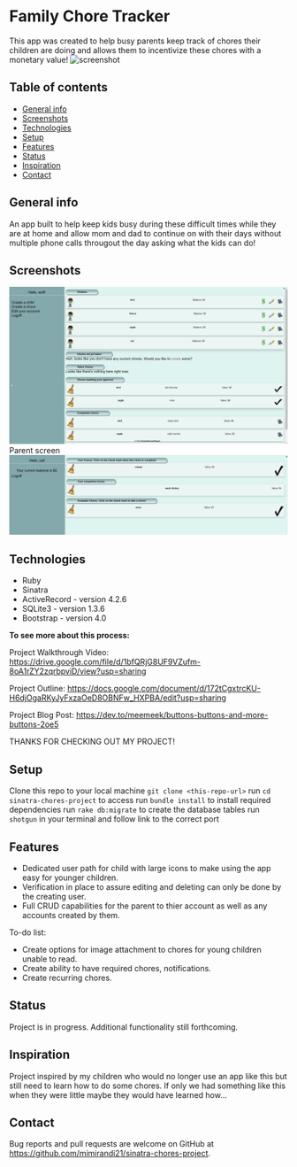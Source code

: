 # Family Chore Tracker
This app was created to help busy parents keep track of chores their children are doing and allows them to incentivize these chores with a monetary value!
![screenshot](./public/images/Sinatra.png)

## Table of contents
* [General info](#general-info)
* [Screenshots](#screenshots)
* [Technologies](#technologies)
* [Setup](#setup)
* [Features](#features)
* [Status](#status)
* [Inspiration](#inspiration)
* [Contact](#contact)

## General info
An app built to help keep kids busy during these difficult times while they are at home and allow mom and dad to continue on with their days without multiple phone calls througout the day asking what the kids can do!

## Screenshots
![Parent screenshot](./public/images/Sinatra-parent.png)
Parent screen
![Child screenshot](./public/images/Sinatra-child.png)

## Technologies
* Ruby
* Sinatra
* ActiveRecord - version 4.2.6
* SQLite3 - version 1.3.6
* Bootstrap - version 4.0

****To see more about this process:****

Project Walkthrough Video: https://drive.google.com/file/d/1bfQRjG8UF9VZufm-8oA1rZY2zqrbpviD/view?usp=sharing

Project Outline: https://docs.google.com/document/d/172tCgxtrcKU-H6djOgaRKyJyFxzaOeD8OBNFw_HXPBA/edit?usp=sharing

Project Blog Post: https://dev.to/meemeek/buttons-buttons-and-more-buttons-2oe5

THANKS FOR CHECKING OUT MY PROJECT!

## Setup
Clone this repo to your local machine `git clone <this-repo-url>`
run `cd sinatra-chores-project` to access
run `bundle install` to install required dependencies
run `rake db:migrate` to create the database tables
run `shotgun` in your terminal and follow link to the correct port

## Features
* Dedicated user path for child with large icons to make using the app easy for younger children.
* Verification in place to assure editing and deleting can only be done by the creating user.
* Full CRUD capabilities for the parent to thier account as well as any accounts created by them.

To-do list:
* Create options for image attachment to chores for young children unable to read.
* Create ability to have required chores, notifications.
* Create recurring chores.

## Status
Project is in progress.  Additional functionality still forthcoming.

## Inspiration
Project inspired by my children who would no longer use an app like this but still need to learn how to do some chores.  If only we had something like this when they were little maybe they would have learned how...

## Contact
Bug reports and pull requests are welcome on GitHub at https://github.com/mimirandi21/sinatra-chores-project.
